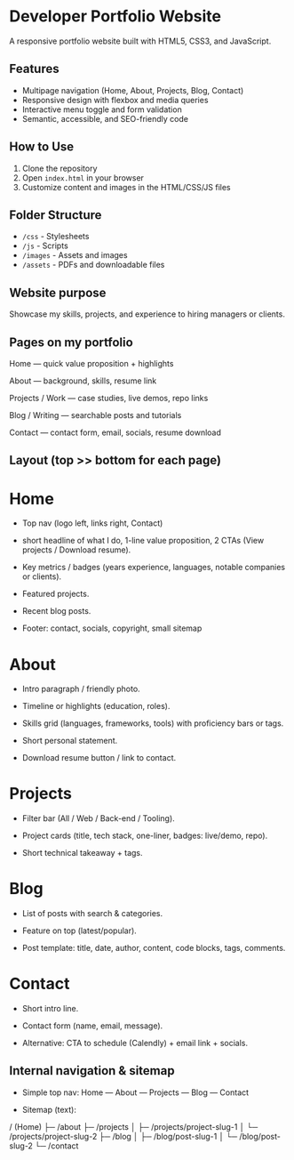 # Developer Portfolio Website

A responsive portfolio website built with HTML5, CSS3, and JavaScript.

## Features
- Multipage navigation (Home, About, Projects, Blog, Contact)
- Responsive design with flexbox and media queries
- Interactive menu toggle and form validation
- Semantic, accessible, and SEO-friendly code

## How to Use
1. Clone the repository
2. Open `index.html` in your browser
3. Customize content and images in the HTML/CSS/JS files

## Folder Structure
- `/css` - Stylesheets
- `/js` - Scripts
- `/images` - Assets and images
- `/assets` - PDFs and downloadable files

## Website purpose

Showcase my skills, projects, and experience to hiring managers or clients. 

## Pages on my portfolio

Home — quick value proposition + highlights

About — background, skills, resume link

Projects / Work — case studies, live demos, repo links

Blog / Writing — searchable posts and tutorials

Contact — contact form, email, socials, resume download

## Layout (top >> bottom for each page)
# Home

- Top nav (logo left, links right, Contact)

- short headline of what I do, 1-line value proposition, 2 CTAs (View projects / Download resume).

- Key metrics / badges (years experience, languages, notable companies or clients).

- Featured projects.

- Recent blog posts.

- Footer: contact, socials, copyright, small sitemap


# About

- Intro paragraph / friendly photo.

- Timeline or highlights (education, roles).

- Skills grid (languages, frameworks, tools) with proficiency bars or tags.

- Short personal statement.

- Download resume button / link to contact.

# Projects

- Filter bar (All / Web / Back-end / Tooling).

- Project cards (title, tech stack, one-liner, badges: live/demo, repo).

- Short technical takeaway + tags.

# Blog

- List of posts with search & categories.

- Feature on top (latest/popular).

- Post template: title, date, author, content, code blocks, tags, comments.


# Contact

- Short intro line.

- Contact form (name, email, message).

- Alternative: CTA to schedule (Calendly) + email link + socials.

## Internal navigation & sitemap

- Simple top nav: Home — About — Projects — Blog — Contact

- Sitemap (text):

/ (Home)
├─ /about
├─ /projects
│  ├─ /projects/project-slug-1
│  └─ /projects/project-slug-2
├─ /blog
│  ├─ /blog/post-slug-1
│  └─ /blog/post-slug-2
└─ /contact